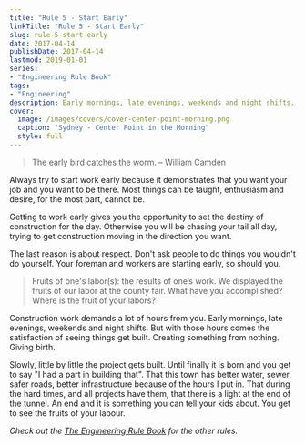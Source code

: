```yaml
---
title: "Rule 5 - Start Early"
linkTitle: "Rule 5 - Start Early"
slug: rule-5-start-early
date: 2017-04-14
publishDate: 2017-04-14
lastmod: 2019-01-01
series:
- "Engineering Rule Book"
tags: 
- "Engineering"
description: Early mornings, late evenings, weekends and night shifts. Why?
cover:
  image: /images/covers/cover-center-point-morning.png
  caption: "Sydney - Center Point in the Morning"
  style: full
---
```


> The early bird catches the worm. – William Camden

Always try to start work early because it demonstrates that you want your job and you want to be there. Most things can be taught, enthusiasm and desire, for the most part, cannot be.

Getting to work early gives you the opportunity to set the destiny of construction for the day. Otherwise you will be chasing your tail all day, trying to get construction moving in the direction you want.

The last reason is about respect. Don't ask people to do things you wouldn't do yourself. Your foreman and workers are starting early, so should you.

> Fruits of one's labor(s): the results of one’s work. We displayed the fruits of our labor at the county fair. What have you accomplished? Where is the fruit of your labors?

Construction work demands a lot of hours from you. Early mornings, late evenings, weekends and night shifts. But with those hours comes the satisfaction of seeing things get built. Creating something from nothing. Giving birth.

Slowly, little by little the project gets built. Until finally it is born and you get to say "I had a part in building that". That this town has better water, sewer, safer roads, better infrastructure because of the hours I put in. That during the hard times, and all projects have them, that there is a light at the end of the tunnel. An end and it is something you can tell your kids about. You get to see the fruits of your labour.

*Check out the [The Engineering Rule Book](/engineering-rules/) for the other rules.*